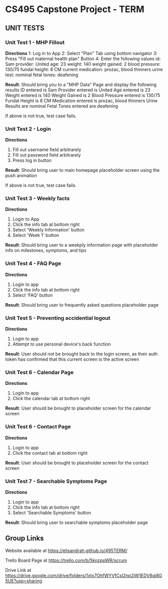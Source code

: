 # CS495 Capstone Project - TERM

## UNIT TESTS
### Unit Test 1 - MHP Fillout
**Directions**
1: Log in to App
2: Select "Plan" Tab using bottom navigator
3: Press "Fill out maternal health plan" Button
4: Enter the following values
id: Sam
provider: United
age: 23
weight: 140
weight gained: 2
blood pressure: 130/75
fundal height: 8 CM
current medication: prozac, blood thinners
urine test: nominal
fetal tones: deafening

**Result**: Should bring you to a "MHP Data" Page and display the following results
ID entered is Sam
Provider entered is United
Age entered is 23
Weight entered is 140
Weight Gained is 2
Blood Pressure entered is 130/75
Fundal Height is 8 CM
Medication entered is prozac, blood thinners
Urine Results are nominal
Fetal Tones entered are deafening

If above is not true, test case fails.

### Unit Test 2 - Login
**Directions**
1. Fill out username field arbitrarely
2. Fill out password field arbitrarely
3. Press log in button

**Result**: Should bring user to main homepage placeholder screen using the push animation

If above is not true, test case fails.

### Unit Test 3 - Weekly facts
**Directions**
1. Login to App
2. Click the info tab at bottom right
3. Select 'Weekly Information' button
4. Select 'Week 1' button

**Result**: Should bring user to a weekply information page with placeholder info on milestones, symptoms, and tips

### Unit Test 4 - FAQ Page
**Directions**
1. Login to app
2. Click the info tab at bottom right
3. Select 'FAQ' button

**Result**: Should bring user to frequently asked questions placeholder page

### Unit Test 5 - Preventing accidential logout
**Directions**
1. Login to app
2. Attempt to use personal device's back function

**Result**: User should not be brought back to the login screen, as their auth token has confirmed that this current screen is the active screen

### Unit Test 6 - Calendar Page
**Directions**
1. Login to app
2. Click the calendar tab at bottom right

**Result**: User should be brought to placeholder screen for the calendar screen

### Unit Test 6 - Contact Page
**Directions**
1. Login to app
2. Click the contact tab at bottom right

**Result**: User should be brought to placeholder screen for the contact screen

### Unit Test 7 - Searchable Symptoms Page
**Directions**
1. Login to app
2. Click the info tab at bottom right
3. Select 'Searchable Symptoms' button

**Result**: Should bring user to searchable symptoms placeholder page

## Group Links
Website available at https://elisandrah.github.io/495TERM/

Trello Board Page at https://trello.com/b/5knzppWR/scrum

Drive Link at https://drive.google.com/drive/folders/1xtx7OhfWYVfCsI2np2iW1EDV8qj8G5UE?usp=sharing
